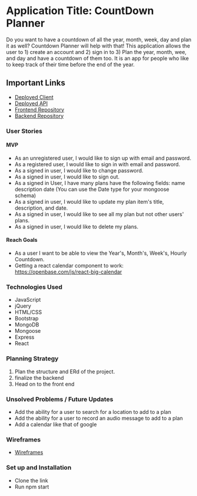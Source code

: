 # Application Title: CountDown Planner

Do you want to have a countdown of all the year, month, week, day and plan it as well? Countdown Planner will help with that! This application allows the user to 1) create an account and 2) sign in to 3) Plan the year, month, wee, and day and have a countdown of them too.
It is an app for people who like to keep track of their time before the end of the year.

## Important Links

- [Deployed Client](https://sharonkirimi.github.io/Countdown-Planner-client/)
- [Deployed API](https://agile-beach-06972.herokuapp.com)
- [Frontend Repository](https://github.com/SharonKirimi/Countdown-Planner-client)
- [Backend Repository](https://github.com/SharonKirimi/Countdown-Planner)


### User Stories


#### MVP

- As an unregistered user, I would like to sign up with email and password.
- As a registered user, I would like to sign in with email and password.
- As a signed in user, I would like to change password.
- As a signed in user, I would like to sign out.
- As a signed in User, I have many plans have the following fields:   name
          description
          date (You can use the Date type for your mongoose schema)
- As a signed in user, I would like to update my plan item's title, description, and date.
- As a signed in user, I would like to see all my plan but not other users' plans.
- As a signed in user, I would like to delete my plans.

#### Reach Goals

- As a user I want to be able to view the Year's, Month's, Week's, Hourly Countdown.
- Getting a react calendar component to work: https://openbase.com/js/react-big-calendar

### Technologies Used

- JavaScript
- jQuery
- HTML/CSS
- Bootstrap
- MongoDB
- Mongoose
- Express
- React

### Planning Strategy

1. Plan the structure and ERd of the project.
2. finalize the backend
3. Head on to the front end


### Unsolved Problems / Future Updates

- Add the ability for a user to search for a location to add to a plan
- Add the ability for a user to record an audio message to add to a plan
- Add a calendar like that of google

### Wireframes 

 - [Wireframes](https://ibb.co/Bj0NWgv)

### Set up and Installation
- Clone the link
- Run npm start
